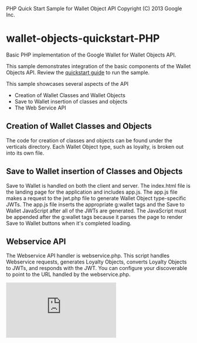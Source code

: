 PHP Quick Start Sample for Wallet Object API Copyright (C) 2013 Google Inc.

wallet-objects-quickstart-PHP
==============================

Basic PHP implementation of the Google Wallet for Wallet Objects API.

This sample demonstrates integration of the basic components of the Wallet Objects API. Review the [quickstart guide](https://developers.google.com/commerce/wallet/objects/quickstart-php) to run the sample.

This sample showcases several aspects of the API
* Creation of Wallet Classes and Wallet Objects
* Save to Wallet insertion of classes and objects
* The Web Service API

## Creation of Wallet Classes and Objects
The code for creation of classes and objects can be found under the verticals directory. Each Wallet Object type, such as loyalty, is broken out into its own file.

## Save to Wallet insertion of Classes and Objects
Save to Wallet is handled on both the client and server. The index.html file is the landing page for the application and includes app.js. The app.js file makes a request to the jwt.php file to generate Wallet Object type-specific JWTs. The app.js file inserts the appropriate g:wallet tags and the Save to Wallet JavaScript after all of the JWTs are generated. The JavaScript must be appended after the g:wallet tags because it parses the page to render Save to Wallet buttons when it's completed loading.

## Webservice API
The Webservice API handler is webservice.php. This script handles Webservice requests, generates Loyalty Objects, converts Loyalty Objects to JWTs, and responds with the JWT. You can configure your discoverable to point to the URL handled by the webservice.php.

[![Analytics](https://ga-beacon.appspot.com/UA-46956809-1/walletobjects-quickstart-php/README.md)](https://github.com/igrigorik/ga-beacon)
